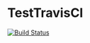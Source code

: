 # TestTravisCI
[![Build Status](https://travis-ci.org/maigo-uestc/TestTravisCI.png)](https://travis-ci.org/maigo-uestc/TestTravisCI)
